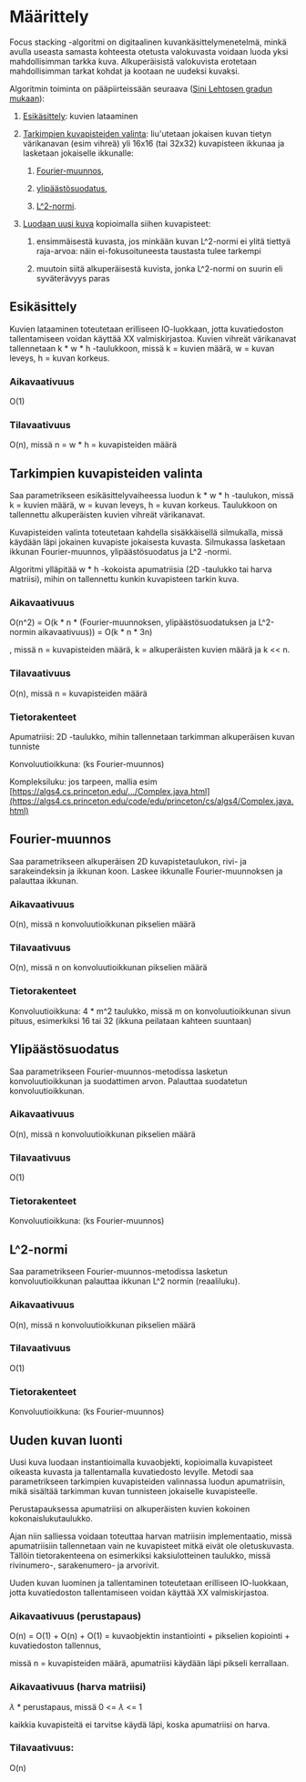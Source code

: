 # Määrittely

Focus stacking -algoritmi on digitaalinen kuvankäsittelymenetelmä, minkä avulla useasta samasta kohteesta otetusta valokuvasta voidaan luoda yksi mahdollisimman tarkka kuva. Alkuperäisistä valokuvista erotetaan mahdollisimman tarkat kohdat ja kootaan ne uudeksi kuvaksi.

Algoritmin toiminta on pääpiirteissään seuraava ([Sini Lehtosen gradun mukaan](https://helda.helsinki.fi/bitstream/handle/10138/154047/GraduSini.pdf?sequence=3)):

1. <a href="#esikasittely">Esikäsittely</a>: kuvien lataaminen 

2. <a href="#tarkimpien-kuvapisteiden-valinta">Tarkimpien kuvapisteiden valinta</a>: liu'utetaan jokaisen kuvan tietyn värikanavan (esim vihreä) yli 16x16 (tai 32x32) kuvapisteen ikkunaa ja lasketaan jokaiselle ikkunalle:

    1. <a href="fourier-muunnos">Fourier-muunnos</a>,

    2. <a href="ylipaastosuodatus">ylipäästösuodatus</a>,

    3. <a href="l2-normi">L^2-normi</a>.

3. <a href="uuden-kuvan-luonti">Luodaan uusi kuva</a> kopioimalla siihen kuvapisteet:
    
    1. ensimmäisestä kuvasta, jos minkään kuvan L^2-normi ei ylitä tiettyä raja-arvoa: näin ei-fokusoituneesta taustasta tulee tarkempi
    
    2. muutoin siitä alkuperäisestä kuvista, jonka L^2-normi on suurin eli syväterävyys paras


<a name="esikasittely"></a>
## Esikäsittely

Kuvien lataaminen toteutetaan erilliseen IO-luokkaan, jotta kuvatiedoston tallentamiseen voidan käyttää XX valmiskirjastoa. Kuvien vihreät värikanavat tallennetaan k * w * h -taulukkoon, missä k = kuvien määrä, w = kuvan leveys, h = kuvan korkeus.

### Aikavaativuus

O(1)

### Tilavaativuus

O(n), missä n = w * h = kuvapisteiden määrä


<a name="tarkimpien-kuvapisteiden-valinta"></a>
## Tarkimpien kuvapisteiden valinta

Saa parametrikseen esikäsittelyvaiheessa luodun k * w * h -taulukon, missä k = kuvien määrä, w = kuvan leveys, h = kuvan korkeus. Taulukkoon on tallennettu alkuperäisten kuvien vihreät värikanavat.

Kuvapisteiden valinta toteutetaan kahdella sisäkkäisellä silmukalla, missä käydään läpi jokainen kuvapiste jokaisesta kuvasta. Silmukassa lasketaan ikkunan Fourier-muunnos, ylipäästösuodatus ja L^2 -normi.

Algoritmi ylläpitää w * h -kokoista apumatriisia (2D -taulukko tai harva matriisi), mihin on tallennettu kunkin kuvapisteen tarkin kuva.

### Aikavaativuus

O(n^2) = O(k * n * (Fourier-muunnoksen, ylipäästösuodatuksen ja L^2-normin aikavaativuus)) = O(k * n * 3n)

, missä n = kuvapisteiden määrä, k = alkuperäisten kuvien määrä ja k << n.

### Tilavaativuus

O(n), missä n = kuvapisteiden määrä

### Tietorakenteet

Apumatriisi: 2D -taulukko, mihin tallennetaan tarkimman alkuperäisen kuvan tunniste

Konvoluutioikkuna: (ks Fourier-muunnos)

Kompleksiluku: jos tarpeen, mallia esim [https://algs4.cs.princeton.edu/.../Complex.java.html](https://algs4.cs.princeton.edu/code/edu/princeton/cs/algs4/Complex.java.html)

<a name="fourier-muunnos"></a>
## Fourier-muunnos

Saa parametrikseen alkuperäisen 2D kuvapistetaulukon, rivi- ja sarakeindeksin ja ikkunan koon. Laskee ikkunalle Fourier-muunnoksen ja palauttaa ikkunan. 

### Aikavaativuus

O(n), missä n konvoluutioikkunan pikselien määrä

### Tilavaativuus

O(n), missä n on konvoluutioikkunan pikselien määrä

### Tietorakenteet

Konvoluutioikkuna: 4 * m^2 taulukko, missä m on konvoluutioikkunan sivun pituus, esimerkiksi 16 tai 32 (ikkuna peilataan kahteen suuntaan)

<a name="ylipaastosuodatus"></a>
## Ylipäästösuodatus

Saa parametrikseen Fourier-muunnos-metodissa lasketun konvoluutioikkunan ja suodattimen arvon. Palauttaa suodatetun konvoluutioikkunan. 

### Aikavaativuus

O(n), missä n konvoluutioikkunan pikselien määrä

### Tilavaativuus

O(1)

### Tietorakenteet

Konvoluutioikkuna: (ks Fourier-muunnos)

<a name="l2-normi"></a>
## L^2-normi

Saa parametrikseen Fourier-muunnos-metodissa lasketun konvoluutioikkunan palauttaa ikkunan L^2 normin (reaaliluku).

### Aikavaativuus

O(n), missä n konvoluutioikkunan pikselien määrä

### Tilavaativuus

O(1)

### Tietorakenteet

Konvoluutioikkuna: (ks Fourier-muunnos)

<a name="uuden-kuvan-luonti"></a>
## Uuden kuvan luonti

Uusi kuva luodaan instantioimalla kuvaobjekti, kopioimalla kuvapisteet oikeasta kuvasta ja tallentamalla kuvatiedosto levylle. Metodi saa parametrikseen tarkimpien kuvapisteiden valinnassa luodun apumatriisin, mikä sisältää tarkimman kuvan tunnisteen jokaiselle kuvapisteelle. 

Perustapauksessa apumatriisi on alkuperäisten kuvien kokoinen kokonaislukutaulukko. 

Ajan niin salliessa voidaan toteuttaa harvan matriisin implementaatio, missä apumatriisiin tallennetaan vain ne kuvapisteet mitkä eivät ole oletuskuvasta. Tällöin tietorakenteena on esimerkiksi kaksiulotteinen taulukko, missä rivinumero-, sarakenumero- ja arvorivit. 

Uuden kuvan luominen ja tallentaminen toteutetaan erilliseen IO-luokkaan, jotta kuvatiedoston tallentamiseen voidan käyttää XX valmiskirjastoa. 

### Aikavaativuus (perustapaus)

O(n) = O(1) + O(n) + O(1) = kuvaobjektin instantiointi + pikselien kopiointi + kuvatiedoston tallennus, 

missä n = kuvapisteiden määrä, apumatriisi käydään läpi pikseli kerrallaan.

### Aikavaativuus (harva matriisi) 

$\lambda$ * perustapaus, missä 0 <= $\lambda$ <= 1

kaikkia kuvapisteitä ei tarvitse käydä läpi, koska apumatriisi on harva.

### Tilavaativuus: 

O(n)








